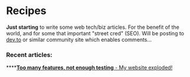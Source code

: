 # Recipes

**Just starting** to write some web tech/biz articles. For the benefit of the world, and for some that important "street cred" \(SEO\). Will be posting to [dev.to](https://dev.to) or similar community site which enables comments...

### Recent articles:

\*\*\*\*[**Too many features, not enough testing** - My website exploded!](https://dev.to/paulshorey/too-many-features-not-enough-testing-4a1i)







